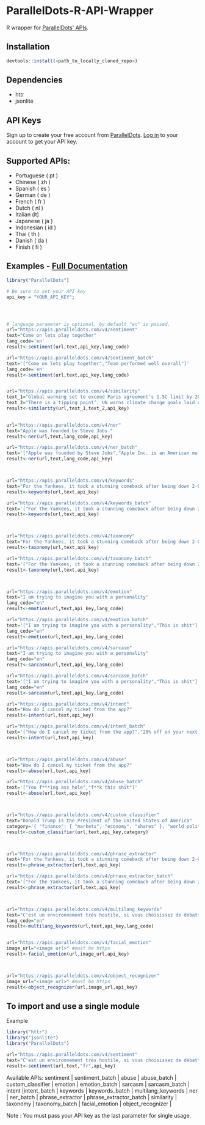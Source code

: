 ParallelDots-R-API-Wrapper
===============================

R wrapper for [ParallelDots' APIs](https://www.paralleldots.com/text-analysis-apis).

Installation
------------
```r
devtools::install(<path_to_locally_cloned_repo>)
```

Dependencies
-------------
- httr
- jsonlite


API Keys
----------------
Sign up to create your free account from [ParallelDots](https://www.paralleldots.com/sign-up).
[Log in](https://user.apis.paralleldots.com/login) to your account to get your API key.

Supported APIs:
---------------

- Portuguese ( pt )
- Chinese ( zh )
- Spanish ( es )
- German ( de )
- French ( fr )
- Dutch ( nl )
- Italian (it)
- Japanese ( ja )
- Indonesian ( id )
- Thai ( th )
- Danish ( da )
- Finish ( fi )


Examples - [Full Documentation](https://www.paralleldots.com/docs)
-------------------------------

```r
library("ParallelDots")

# Be sure to set your API key
api_key = "YOUR_API_KEY";




# language parameter is optional, by default "en" is passed.
url="https://apis.paralleldots.com/v4/sentiment"
text="Come on lets play together"
lang_code='en'
result<-sentiment(url,text,api_key,lang_code)	

url="https://apis.paralleldots.com/v4/sentiment_batch"
text='["Come on lets play together","Team performed well overall"]'
lang_code='en'
result<-sentiment(url,text,api_key,lang_code)	


url="https://apis.paralleldots.com/v4/similarity"
text_1="Global warming set to exceed Paris agreement’s 1.5C limit by 2040s, according to draft UN report"
text_2="There is a tipping point’: UN warns climate change goals laid out in Paris accord are almost out of reach"
result<-similarity(url,text_1,text_2,api_key)
	

url="https://apis.paralleldots.com/v4/ner"
text="Apple was founded by Steve Jobs."
result<-ner(url,text,lang_code,api_key)

url="https://apis.paralleldots.com/v4/ner_batch"
text='["Apple was founded by Steve Jobs","Apple Inc. is an American multinational technology company headquartered in Cupertino."]'
result<-ner(url,text,lang_code,api_key)



url="https://apis.paralleldots.com/v4/keywords"
text="For the Yankees, it took a stunning comeback after being down 2-0 to the Indians in the American League Division Series. For the Astros, it took beating Chris Sale to top the Red Sox."
result<-keywords(url,text,api_key)

url="https://apis.paralleldots.com/v4/keywords_batch"
text='["For the Yankees, it took a stunning comeback after being down 2-0 to the Indians in the American League Division Series. For the Astros, it took beating Chris Sale to top the Red Sox.","U.S. stocks edged higher on Friday, with the S&P 500 hitting a more than five-month high, as gains in industrials and other areas offset a drop in financials. Fred Katayama reports."]'
result<-keywords(url,text,api_key)



url="https://apis.paralleldots.com/v4/taxonomy"
text="For the Yankees, it took a stunning comeback after being down 2-0 to the Indians in the American League Division Series. For the Astros, it took beating Chris Sale to top the Red Sox."
result<-taxonomy(url,text,api_key)

url="https://apis.paralleldots.com/v4/taxonomy_batch"
text='["For the Yankees, it took a stunning comeback after being down 2-0 to the Indians in the American League Division Series. For the Astros, it took beating Chris Sale to top the Red Sox.","U.S. stocks edged higher on Friday, with the S&P 500 hitting a more than five-month high, as gains in industrials and other areas offset a drop in financials. Fred Katayama reports."]'
result<-taxonomy(url,text,api_key)



url="https://apis.paralleldots.com/v4/emotion"
text="I am trying to imagine you with a personality"
lang_code="en"
result<-emotion(url,text,api_key,lang_code)

url="https://apis.paralleldots.com/v4/emotion_batch"
text='["I am trying to imagine you with a personality","This is shit"]'
lang_code="en"
result<-emotion(url,text,api_key,lang_code)

url="https://apis.paralleldots.com/v4/sarcasm"
text="I am trying to imagine you with a personality"
lang_code="en"
result<-sarcasm(url,text,api_key,lang_code)

url="https://apis.paralleldots.com/v4/sarcasm_batch"
text='["I am trying to imagine you with a personality","This is shit"]'
lang_code="en"
result<-sarcasm(url,text,api_key,lang_code)

url="https://apis.paralleldots.com/v4/intent"
text="How do I cancel my ticket from the app?"
result<-intent(url,text,api_key)

url="https://apis.paralleldots.com/v4/intent_batch"
text='["How do I cancel my ticket from the app?","20% off on your next Uber ride"]'
result<-intent(url,text,api_key)



url="https://apis.paralleldots.com/v4/abuse"
text="How do I cancel my ticket from the app?"
result<-abuse(url,text,api_key)

url="https://apis.paralleldots.com/v4/abuse_batch"
text='["You f***ing ass hole","f**k this shit"]'
result<-abuse(url,text,api_key)



url="https://apis.paralleldots.com/v4/custom_classifier"
text="Donald Trump is the President of the United States of America"
category='{ "finance": { "markets", "economy", "shares" }, "world politics": { "diplomacy", "UN", "war" } }'
result<-custom_classifier(url,text,api_key,category)



url="https://apis.paralleldots.com/v4/phrase_extractor"
text="For the Yankees, it took a stunning comeback after being down 2-0 to the Indians in the American League Division Series. For the Astros, it took beating Chris Sale to top the Red Sox."
result<-phrase_extractor(url,text,api_key)

url="https://apis.paralleldots.com/v4/phrase_extractor_batch"
text='["For the Yankees, it took a stunning comeback after being down 2-0 to the Indians in the American League Division Series. For the Astros, it took beating Chris Sale to top the Red Sox.","U.S. stocks edged higher on Friday, with the S&P 500 hitting a more than five-month high, as gains in industrials and other areas offset a drop in financials. Fred Katayama reports."]'
result<-phrase_extractor(url,text,api_key)



url="https://apis.paralleldots.com/v4/multilang_keywords"
text="C'est un environnement très hostile, si vous choisissez de débattre ici, vous serez vicieusement attaqué par l'opposition"
lang_code="en"
result<-multilang_keywords(url,text,api_key,lang_code)


url="https://apis.paralleldots.com/v4/facial_emotion"
image_url="<image url>" #must be https
result<-facial_emotion(url,image_url,api_key)



url="https://apis.paralleldots.com/v4/object_recognizer"
image_url="<image url>" #must be https
result<-object_recognizer(url,image_url,api_key)


```

To import and use a single module
-------------------

Example

```r
library("httr")
library("jsonlite")
library("ParallelDots")

url="https://apis.paralleldots.com/v4/sentiment"
text="C'est un environnement très hostile, si vous choisissez de débattre ici, vous serez vicieusement attaqué par l'opposition"
result<-sentiment(url,text,"fr",api_key)

```
 Available APIs: sentiment | sentiment_batch | abuse | abuse_batch | custom_classifier | emotion | emotion_batch | sarcasm | sarcasm_batch | intent |intent_batch | keywords | keywords_batch | multilang_keywords | ner | ner_batch | phrase_extractor | phrase_extractor_batch | similarity | taxonomy | taxonomy_batch | facial_emotion | object_recognizer |

Note : You must pass your API key as the last parameter for single usage.
